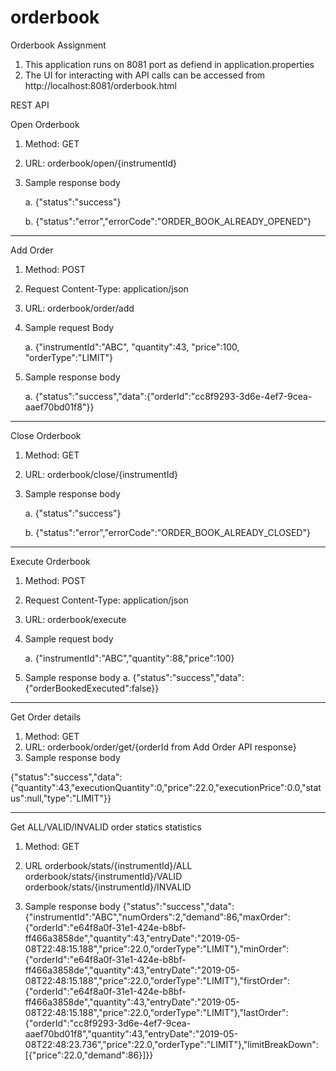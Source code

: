 # orderbook
Orderbook Assignment


1. This application runs on 8081 port as defiend in application.properties
2. The UI for interacting with API calls can be accessed from http://localhost:8081/orderbook.html

REST API

Open Orderbook

1. Method: GET
2. URL: orderbook/open/{instrumentId}
3. Sample response body

   a. {"status":"success"}
   
   b. {"status":"error","errorCode":"ORDER_BOOK_ALREADY_OPENED"}

------------------------------------------------------------------------------------------------

Add Order

1. Method: POST
2. Request Content-Type: application/json
3. URL: orderbook/order/add
4. Sample request Body

    a. {"instrumentId":"ABC", "quantity":43, "price":100, "orderType":"LIMIT"}

5. Sample response body

    a. {"status":"success","data":{"orderId":"cc8f9293-3d6e-4ef7-9cea-aaef70bd01f8"}}

------------------------------------------------------------------------------------------------

Close Orderbook

1. Method: GET
2. URL: orderbook/close/{instrumentId}
3. Sample response body

    a. {"status":"success"}
    
    b. {"status":"error","errorCode":"ORDER_BOOK_ALREADY_CLOSED"}

------------------------------------------------------------------------------------------------

Execute Orderbook

1. Method: POST
2. Request Content-Type: application/json
3. URL: orderbook/execute
4. Sample request body

    a. {"instrumentId":"ABC","quantity":88,"price":100}

5. Sample response body
    a. {"status":"success","data":{"orderBookedExecuted":false}}

------------------------------------------------------------------------------------------------

Get Order details

1. Method: GET
2. URL: orderbook/order/get/{orderId from Add Order API response}
3. Sample response body

{"status":"success","data":{"quantity":43,"executionQuantity":0,"price":22.0,"executionPrice":0.0,"status":null,"type":"LIMIT"}}

------------------------------------------------------------------------------------------------

Get ALL/VALID/INVALID order statics statistics

1. Method: GET
2. URL
  orderbook/stats/{instrumentId}/ALL
  orderbook/stats/{instrumentId}/VALID
  orderbook/stats/{instrumentId}/INVALID

3. Sample response body
{"status":"success","data":{"instrumentId":"ABC","numOrders":2,"demand":86,"maxOrder":{"orderId":"e64f8a0f-31e1-424e-b8bf-ff466a3858de","quantity":43,"entryDate":"2019-05-08T22:48:15.188","price":22.0,"orderType":"LIMIT"},"minOrder":{"orderId":"e64f8a0f-31e1-424e-b8bf-ff466a3858de","quantity":43,"entryDate":"2019-05-08T22:48:15.188","price":22.0,"orderType":"LIMIT"},"firstOrder":{"orderId":"e64f8a0f-31e1-424e-b8bf-ff466a3858de","quantity":43,"entryDate":"2019-05-08T22:48:15.188","price":22.0,"orderType":"LIMIT"},"lastOrder":{"orderId":"cc8f9293-3d6e-4ef7-9cea-aaef70bd01f8","quantity":43,"entryDate":"2019-05-08T22:48:23.736","price":22.0,"orderType":"LIMIT"},"limitBreakDown":[{"price":22.0,"demand":86}]}}
